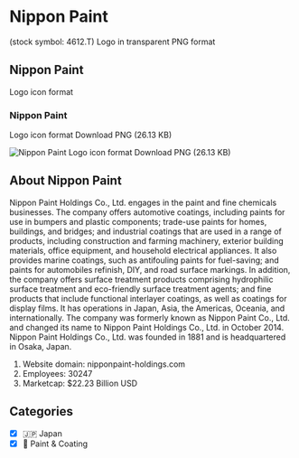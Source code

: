 # Nippon Paint
 (stock symbol: 4612.T) Logo in transparent PNG format

## Nippon Paint
 Logo icon format

### Nippon Paint
 Logo icon format Download PNG (26.13 KB)

![Nippon Paint
 Logo icon format Download PNG (26.13 KB)](/img/orig/4612.T-9374b396.png)

## About Nippon Paint


Nippon Paint Holdings Co., Ltd. engages in the paint and fine chemicals businesses. The company offers automotive coatings, including paints for use in bumpers and plastic components; trade-use paints for homes, buildings, and bridges; and industrial coatings that are used in a range of products, including construction and farming machinery, exterior building materials, office equipment, and household electrical appliances. It also provides marine coatings, such as antifouling paints for fuel-saving; and paints for automobiles refinish, DIY, and road surface markings. In addition, the company offers surface treatment products comprising hydrophilic surface treatment and eco-friendly surface treatment agents; and fine products that include functional interlayer coatings, as well as coatings for display films. It has operations in Japan, Asia, the Americas, Oceania, and internationally. The company was formerly known as Nippon Paint Co., Ltd. and changed its name to Nippon Paint Holdings Co., Ltd. in October 2014. Nippon Paint Holdings Co., Ltd. was founded in 1881 and is headquartered in Osaka, Japan.

1. Website domain: nipponpaint-holdings.com
2. Employees: 30247
3. Marketcap: $22.23 Billion USD


## Categories
- [x] 🇯🇵 Japan
- [x] 🎨 Paint & Coating
